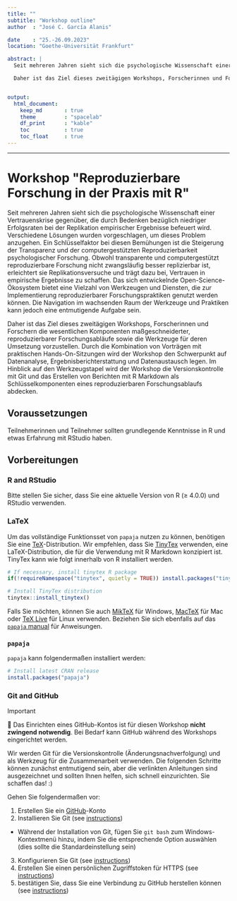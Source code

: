 ```yaml
---
title: ""
subtitle: "Workshop outline"
author  : "José C. García Alanis"

date    : "25.-26.09.2023"
location: "Goethe-Universität Frankfurt"

abstract: |
  Seit mehreren Jahren sieht sich die psychologische Wissenschaft einer Vertrauenskrise gegenüber, die durch Bedenken bezüglich niedriger Erfolgsraten bei der Replikation empirischer Ergebnisse befeuert wird. Verschiedene Lösungen wurden vorgeschlagen, um dieses Problem anzugehen. Ein Schlüsselfaktor bei diesen Bemühungen ist die Steigerung der Transparenz und der computergestützten Reproduzierbarkeit psychologischer Forschung. Obwohl transparente und computergestützt reproduzierbare Forschung nicht zwangsläufig besser replizierbar ist, erleichtert sie Replikationsversuche und trägt dazu bei, Vertrauen in empirische Ergebnisse zu schaffen. Das sich entwickelnde Open-Science-Ökosystem bietet eine Vielzahl von Werkzeugen und Diensten, die zur Implementierung reproduzierbarer Forschungspraktiken genutzt werden können. Die Navigation im wachsenden Raum der Werkzeuge und Praktiken kann jedoch eine entmutigende Aufgabe sein.

  Daher ist das Ziel dieses zweitägigen Workshops, Forscherinnen und Forschern die wesentlichen Komponenten maßgeschneiderter, reproduzierbarer Forschungsabläufe sowie die Werkzeuge für deren Umsetzung vorzustellen. Durch die Kombination von Vorträgen mit praktischen Hands-On-Sitzungen wird der Workshop den Schwerpunkt auf Datenanalyse, Ergebnisberichterstattung und Datenaustausch legen. Im Hinblick auf den Werkzeugstapel wird der Workshop die Versionskontrolle mit Git und das Erstellen von Berichten mit R Markdown als Schlüsselkomponenten eines reproduzierbaren Forschungsablaufs abdecken.


output:
  html_document:
    keep_md       : true
    theme         : "spacelab"
    df_print      : "kable"
    toc           : true
    toc_float     : true
---
```


---

# Workshop "Reproduzierbare Forschung in der Praxis mit R"

Seit mehreren Jahren sieht sich die psychologische Wissenschaft einer Vertrauenskrise gegenüber, die durch Bedenken bezüglich niedriger Erfolgsraten bei der Replikation empirischer Ergebnisse befeuert wird. Verschiedene Lösungen wurden vorgeschlagen, um dieses Problem anzugehen. Ein Schlüsselfaktor bei diesen Bemühungen ist die Steigerung der Transparenz und der computergestützten Reproduzierbarkeit psychologischer Forschung. Obwohl transparente und computergestützt reproduzierbare Forschung nicht zwangsläufig besser replizierbar ist, erleichtert sie Replikationsversuche und trägt dazu bei, Vertrauen in empirische Ergebnisse zu schaffen. Das sich entwickelnde Open-Science-Ökosystem bietet eine Vielzahl von Werkzeugen und Diensten, die zur Implementierung reproduzierbarer Forschungspraktiken genutzt werden können. Die Navigation im wachsenden Raum der Werkzeuge und Praktiken kann jedoch eine entmutigende Aufgabe sein.

Daher ist das Ziel dieses zweitägigen Workshops, Forscherinnen und Forschern die wesentlichen Komponenten maßgeschneiderter, reproduzierbarer Forschungsabläufe sowie die Werkzeuge für deren Umsetzung vorzustellen. Durch die Kombination von Vorträgen mit praktischen Hands-On-Sitzungen wird der Workshop den Schwerpunkt auf Datenanalyse, Ergebnisberichterstattung und Datenaustausch legen. Im Hinblick auf den Werkzeugstapel wird der Workshop die Versionskontrolle mit Git und das Erstellen von Berichten mit R Markdown als Schlüsselkomponenten eines reproduzierbaren Forschungsablaufs abdecken.

## Voraussetzungen

Teilnehmerinnen und Teilnehmer sollten grundlegende Kenntnisse in R und etwas Erfahrung mit RStudio haben.


## Vorbereitungen

### R and RStudio

Bitte stellen Sie sicher, dass Sie eine aktuelle Version von R (≥ 4.0.0) und RStudio verwenden.

### LaTeX

Um das vollständige Funktionsset von `papaja` nutzen zu können, benötigen Sie eine [TeX](http://de.wikipedia.org/wiki/TeX)-Distribution.
Wir empfehlen, dass Sie [TinyTex](https://yihui.name/tinytex/) verwenden, eine LaTeX-Distribution, die für die Verwendung mit R Markdown konzipiert ist.
TinyTex kann wie folgt innerhalb von R installiert werden.


```r
# If necessary, install tinytex R package
if(!requireNamespace("tinytex", quietly = TRUE)) install.packages("tinytex")

# Install TinyTex distribution
tinytex::install_tinytex()
```

Falls Sie möchten, können Sie auch [MikTeX](http://miktex.org/) für Windows, [MacTeX](https://tug.org/mactex/) für Mac oder [TeX Live](http://www.tug.org/texlive/) für Linux verwenden.
Beziehen Sie sich ebenfalls auf das [`papaja` manual](https://crsh.github.io/papaja_man/introduction.html#getting-started) für Anweisungen.


### `papaja`

`papaja` kann folgendermaßen installiert werden:


```r
# Install latest CRAN release
install.packages("papaja")
```

### Git and GitHub

> [!IMPORTANT]
> 🚧
> Das Einrichten eines GitHub-Kontos ist für diesen Workshop **nicht zwingend notwendig**. Bei Bedarf kann GitHub während des Workshops eingerichtet werden.

Wir werden Git für die Versionskontrolle (Änderungsnachverfolgung) und als Werkzeug für die Zusammenarbeit verwenden. Die folgenden Schritte können zunächst entmutigend sein, aber die verlinkten Anleitungen sind ausgezeichnet und sollten Ihnen helfen, sich schnell einzurichten. Sie schaffen das! :)

Gehen Sie folgendermaßen vor:

1. Erstellen Sie ein [GitHub](https://github.com)-Konto
2. Installieren Sie Git (see [instructions](https://happygitwithr.com/install-git.html))
 - Während der Installation von Git, fügen Sie `git bash` zum Windows-Kontextmenü hinzu, indem Sie die entsprechende Option auswählen (dies sollte die Standardeinstellung sein)
3. Konfigurieren Sie Git (see [ instructions](https://happygitwithr.com/hello-git.html))
4. Erstellen Sie einen persönlichen Zugriffstoken für HTTPS (see [instructions](https://happygitwithr.com/https-pat.html))
5. bestätigen Sie, dass Sie eine Verbindung zu GitHub herstellen können (see [instructions](https://happygitwithr.com/push-pull-github.html))

